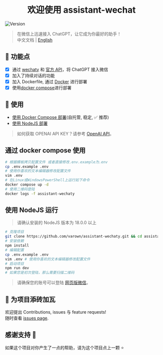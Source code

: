 <h1 align="center">欢迎使用 assistant-wechat</h1>
<p>
  <img alt="Version" src="https://img.shields.io/badge/version-1.0.0-blue.svg?cacheSeconds=2592000" />
</p>

> 在微信上迅速接入 ChatGPT，让它成为你最好的助手！  
> 中文文档 | [English](README_EN.md)

## 🌟 功能点

- [x] 通过 [wechaty](https://github.com/varown/assistant-wechaty.git) 和 [官方 API](https://openai.com/blog/introducing-chatgpt-and-whisper-apis)，将 ChatGPT 接入微信
- [x] 加入了持续对话的功能
- [x] 加入 Dockerfile, 通过 [Docker](#通过docker使用-推荐) 进行部署
- [x] 使用[docker compose](#通过docker-compose使用-推荐)进行部署

## 🚀 使用

- [使用 Docker Compose 部署](#通过docker-compose使用)(自托管, 稳定, ✅ 推荐)
- [使用 NodeJS 部署](#使用nodejs运行)

> 如何获取 OPENAI API KEY？请参考 [OpenAI API](https://platform.openai.com/account/api-keys)。

## 通过 docker compose 使用

```sh
# 根据模板拷贝配置文件 或者直接修改.env.example为.env
cp .env.example .env
# 使用你喜欢的文本编辑器修改配置文件
vim .env
# 在Linux或WindowsPowerShell上运行如下命令
docker compose up -d
# 使用二维码登陆
docker logs -f assistant-wechaty
```

## 使用 NodeJS 运行

> 请确认安装的 NodeJS 版本为 18.0.0 以上

```sh
# 克隆项目
git clone https://github.com/varown/assistant-wechaty.git && cd assistant-wechaty
# 安装依赖
npm install
# 编辑配置
cp .env.example .env
vim .env # 使用你喜欢的文本编辑器修改配置文件
# 启动项目
npm run dev
# 如果您是初次登陆，那么需要扫描二维码
```

> 请确保您的账号可以登陆 [网页版微信](https://wx.qq.com/)。

## 🤝 为项目添砖加瓦

欢迎提出 Contributions, issues 与 feature requests!<br />随时查看 [issues page](https://github.com/varown/assistant-wechaty/issues).

## 感谢支持 🙏

如果这个项目对你产生了一点的帮助，请为这个项目点上一颗 ⭐️
